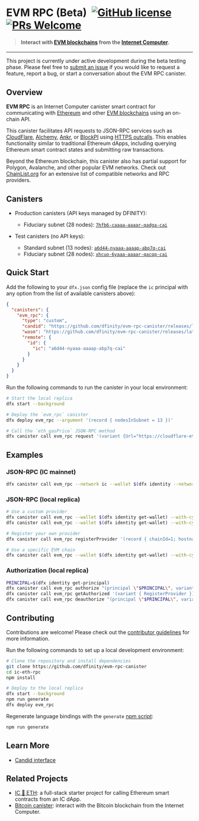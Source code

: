 # EVM RPC (Beta) &nbsp;[![GitHub license](https://img.shields.io/badge/license-Apache%202.0-blue.svg)](https://opensource.org/licenses/Apache-2.0) [![PRs Welcome](https://img.shields.io/badge/PRs-welcome-brightgreen.svg)](https://github.com/dfinity/evm-rpc-canister/issues)

> #### Interact with [EVM blockchains](https://chainlist.org/?testnets=true) from the [Internet Computer](https://internetcomputer.org/).

---

This project is currently under active development during the beta testing phase. Please feel free to [submit an issue](https://github.com/dfinity/evm-rpc-canister/issues) if you would like to request a feature, report a bug, or start a conversation about the EVM RPC canister.

## Overview

**EVM RPC** is an Internet Computer canister smart contract for communicating with [Ethereum](https://ethereum.org/en/) and other [EVM blockchains](https://chainlist.org/?testnets=true) using an on-chain API. 

This canister facilitates API requests to JSON-RPC services such as [CloudFlare](https://www.cloudflare.com/en-gb/web3/), [Alchemy](https://www.alchemy.com/), [Ankr](https://www.ankr.com/), or [BlockPI](https://blockpi.io/) using [HTTPS outcalls](https://internetcomputer.org/https-outcalls). This enables functionality similar to traditional Ethereum dApps, including querying Ethereum smart contract states and submitting raw transactions.

Beyond the Ethereum blockchain, this canister also has partial support for Polygon, Avalanche, and other popular EVM networks. Check out [ChainList.org](https://chainlist.org/?testnets=true) for an extensive list of compatible networks and RPC providers.

## Canisters

* Production canisters (API keys managed by DFINITY):
  * Fiduciary subnet (28 nodes): [`7hfb6-caaaa-aaaar-qadga-cai`](https://dashboard.internetcomputer.org/canister/7hfb6-caaaa-aaaar-qadga-cai)

* Test canisters (no API keys):
  * Standard subnet (13 nodes): [`a6d44-nyaaa-aaaap-abp7q-cai`](https://dashboard.internetcomputer.org/canister/a6d44-nyaaa-aaaap-abp7q-cai)
  * Fiduciary subnet (28 nodes): [`xhcuo-6yaaa-aaaar-qacqq-cai`](https://dashboard.internetcomputer.org/canister/xhcuo-6yaaa-aaaar-qacqq-cai)

## Quick Start

Add the following to your `dfx.json` config file (replace the `ic` principal with any option from the list of available canisters above):

```json
{
  "canisters": {
    "evm_rpc": {
      "type": "custom",
      "candid": "https://github.com/dfinity/evm-rpc-canister/releases/latest/download/evm_rpc.did",
      "wasm": "https://github.com/dfinity/evm-rpc-canister/releases/latest/download/evm_rpc_dev.wasm.gz",
      "remote": {
        "id": {
          "ic": "a6d44-nyaaa-aaaap-abp7q-cai"
        }
      }
    }
  }
}
```

Run the following commands to run the canister in your local environment:

```sh
# Start the local replica
dfx start --background

# Deploy the `evm_rpc` canister
dfx deploy evm_rpc --argument '(record { nodesInSubnet = 13 })'

# Call the `eth_gasPrice` JSON-RPC method
dfx canister call evm_rpc request '(variant {Url="https://cloudflare-eth.com/v1/mainnet"}, "{\"jsonrpc\":\"2.0\",\"method\":\"eth_gasPrice\",\"params\":[],\"id\":1}", 1000)' --wallet $(dfx identity get-wallet) --with-cycles 600000000
```

## Examples

### JSON-RPC (IC mainnet)

```bash
dfx canister call evm_rpc --network ic --wallet $(dfx identity --network ic get-wallet) --with-cycles 600000000 request '(variant {Chain=0x1},"{\"jsonrpc\":\"2.0\",\"method\":\"eth_gasPrice\",\"params\":[],\"id\":1}",1000)'
```

### JSON-RPC (local replica)

```bash
# Use a custom provider
dfx canister call evm_rpc --wallet $(dfx identity get-wallet) --with-cycles 600000000 request '(variant {Custom="https://cloudflare-eth.com"},"{\"jsonrpc\":\"2.0\",\"method\":\"eth_gasPrice\",\"params\":[],\"id\":1}",1000)'
dfx canister call evm_rpc --wallet $(dfx identity get-wallet) --with-cycles 600000000 request '(variant {Custom="https://ethereum.publicnode.com"},"{\"jsonrpc\":\"2.0\",\"method\":\"eth_gasPrice\",\"params\":[],\"id\":1}",1000)'

# Register your own provider
dfx canister call evm_rpc registerProvider '(record { chainId=1; hostname="cloudflare-eth.com"; credentialPath="/v1/mainnet"; cyclesPerCall=10; cyclesPerMessageByte=1; })'

# Use a specific EVM chain
dfx canister call evm_rpc --wallet $(dfx identity get-wallet) --with-cycles 600000000 request '(variant {Chain=0x1},"{\"jsonrpc\":\"2.0\",\"method\":\"eth_gasPrice\",\"params\":[],\"id\":1}",1000)'
```

### Authorization (local replica)

```bash
PRINCIPAL=$(dfx identity get-principal)
dfx canister call evm_rpc authorize "(principal \"$PRINCIPAL\", variant { RegisterProvider })"
dfx canister call evm_rpc getAuthorized '(variant { RegisterProvider })'
dfx canister call evm_rpc deauthorize "(principal \"$PRINCIPAL\", variant { RegisterProvider })"
```

## Contributing

Contributions are welcome! Please check out the [contributor guidelines](https://github.com/dfinity/evm-rpc-canister/blob/main/.github/CONTRIBUTING.md) for more information.

Run the following commands to set up a local development environment:

```bash
# Clone the repository and install dependencies
git clone https://github.com/dfinity/evm-rpc-canister
cd ic-eth-rpc
npm install

# Deploy to the local replica
dfx start --background
npm run generate
dfx deploy evm_rpc
```

Regenerate language bindings with the `generate` [npm script](https://docs.npmjs.com/cli/v10/using-npm/scripts):

```bash
npm run generate
```

## Learn More

* [Candid interface](https://github.com/dfinity/evm-rpc-canister/blob/main/candid/evm_rpc.did)

## Related Projects

* [IC 🔗 ETH](https://github.com/dfinity/ic-eth-starter): a full-stack starter project for calling Ethereum smart contracts from an IC dApp.
* [Bitcoin canister](https://github.com/dfinity/bitcoin-canister): interact with the Bitcoin blockchain from the Internet Computer.
